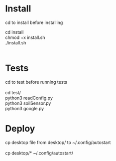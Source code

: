 
<h1>Install</h1>
cd to install before installing 

cd install<br>
chmod +x install.sh<br>
./install.sh<br>
<br>

<h1>Tests</h1>
cd to test before running tests<br>
<br>
cd test/<br>
python3 readConfig.py<br>
python3 soilSensor.py<br>
python3 google.py<br>

<h1>Deploy</h1>
cp desktop file from desktop/ to ~/.config/autostart<br>
<br>
cp desktop/* ~/.config/autostart/
